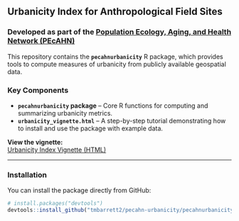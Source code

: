## Urbanicity Index for Anthropological Field Sites
### Developed as part of the [Population Ecology, Aging, and Health Network (PEcAHN)](https://sites.duke.edu/pecahn/)

This repository contains the **`pecahnurbanicity`** R package, which provides tools to compute measures of urbanicity from publicly available geospatial data.

### Key Components
- **`pecahnurbanicity` package** – Core R functions for computing and summarizing urbanicity metrics.
- **`urbanicity_vignette.html`** – A step-by-step tutorial demonstrating how to install and use the package with example data.

**View the vignette:**  
[Urbanicity Index Vignette (HTML)](https://tmbarrett2.github.io/pecahn-urbanicity/urbanicity_vignette.html)

---

### Installation
You can install the package directly from GitHub:

```r
# install.packages("devtools")
devtools::install_github("tmbarrett2/pecahn-urbanicity/pecahnurbanicity")
